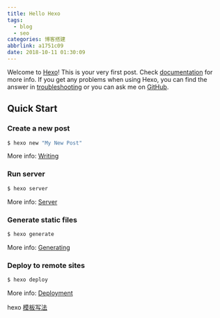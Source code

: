 ```yaml
---
title: Hello Hexo
tags:
  - blog
  - seo
categories: 博客搭建
abbrlink: a1751c09
date: 2018-10-11 01:30:09
---
```

Welcome to [Hexo](https://hexo.io/)! <!--more--> This is your very first post. Check [documentation](https://hexo.io/docs/) for more info. If you get any problems when using Hexo, you can find the answer in [troubleshooting](https://hexo.io/docs/troubleshooting.html) or you can ask me on [GitHub](https://github.com/hexojs/hexo/issues).

## Quick Start

### Create a new post

``` bash
$ hexo new "My New Post"
```

More info: [Writing](https://hexo.io/docs/writing.html)

### Run server

``` bash
$ hexo server
```

More info: [Server](https://hexo.io/docs/server.html)

### Generate static files

``` bash
$ hexo generate
```

More info: [Generating](https://hexo.io/docs/generating.html)

### Deploy to remote sites

``` bash
$ hexo deploy
```

More info: [Deployment](https://hexo.io/docs/deployment.html)

hexo  [模板写法](https://www.jianshu.com/p/a142eb105279)
